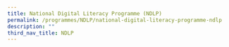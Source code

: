 ```yaml
---
title: National Digital Literacy Programme (NDLP)
permalink: /programmes/NDLP/national-digital-literacy-programme-ndlp
description: ""
third_nav_title: NDLP
---
```

